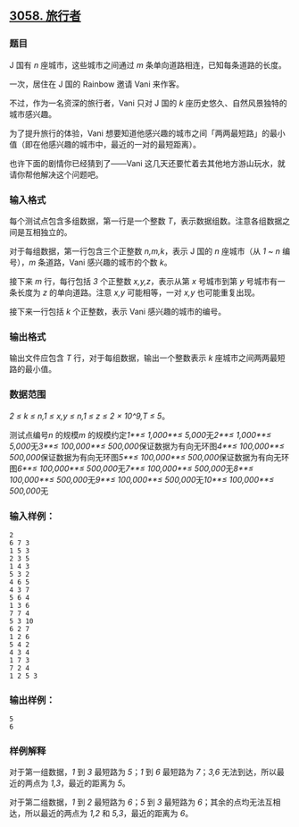 ## [3058. 旅行者](https://www.acwing.com/problem/content/3061/)

### 题目

J 国有 *n* 座城市，这些城市之间通过 *m* 条单向道路相连，已知每条道路的长度。

一次，居住在 J 国的 Rainbow 邀请 Vani 来作客。

不过，作为一名资深的旅行者，Vani 只对 J 国的 *k* 座历史悠久、自然风景独特的城市感兴趣。

为了提升旅行的体验，Vani 想要知道他感兴趣的城市之间「两两最短路」的最小值（即在他感兴趣的城市中，最近的一对的最短距离）。

也许下面的剧情你已经猜到了——Vani 这几天还要忙着去其他地方游山玩水，就请你帮他解决这个问题吧。

### 输入格式

每个测试点包含多组数据，第一行是一个整数 *T*，表示数据组数。注意各组数据之间是互相独立的。

对于每组数据，第一行包含三个正整数 *n,m,k*，表示 J 国的 *n* 座城市（从 *1 ~ n* 编号），*m* 条道路，Vani 感兴趣的城市的个数 *k*。

接下来 *m* 行，每行包括 *3* 个正整数 *x,y,z*，表示从第 *x* 号城市到第 *y* 号城市有一条长度为 *z* 的单向道路。注意 *x,y* 可能相等，一对 *x,y* 也可能重复出现。

接下来一行包括 *k* 个正整数，表示 Vani 感兴趣的城市的编号。

### 输出格式

输出文件应包含 *T* 行，对于每组数据，输出一个整数表示 *k* 座城市之间两两最短路的最小值。

### 数据范围

*2 ≤ k ≤ n,1 ≤ x,y ≤ n,1 ≤ z ≤ 2 × 10^9,T ≤ 5*。

测试点编号*n* 的规模*m* 的规模约定*1**≤ 1,000**≤ 5,000*无*2**≤ 1,000**≤ 5,000*无*3**≤ 100,000**≤ 500,000*保证数据为有向无环图*4**≤ 100,000**≤ 500,000*保证数据为有向无环图*5**≤ 100,000**≤ 500,000*保证数据为有向无环图*6**≤ 100,000**≤ 500,000*无*7**≤ 100,000**≤ 500,000*无*8**≤ 100,000**≤ 500,000*无*9**≤ 100,000**≤ 500,000*无*10**≤ 100,000**≤ 500,000*无

### 输入样例：

```
2
6 7 3
1 5 3
2 3 5
1 4 3
5 3 2
4 6 5
4 3 7
5 6 4
1 3 6
7 7 4
5 3 10
6 2 7
1 2 6
5 4 2
4 3 4
1 7 3
7 2 4
1 2 5 3
```

### 输出样例：

```
5
6
```

### 样例解释

对于第一组数据，*1* 到 *3* 最短路为 *5*；*1* 到 *6* 最短路为 *7*；*3,6* 无法到达，所以最近的两点为 *1,3*，最近的距离为 *5*。

对于第二组数据，*1* 到 *2* 最短路为 *6*；*5* 到 *3* 最短路为 *6*；其余的点均无法互相达，所以最近的两点为 *1,2* 和 *5,3*，最近的距离为 *6*。
